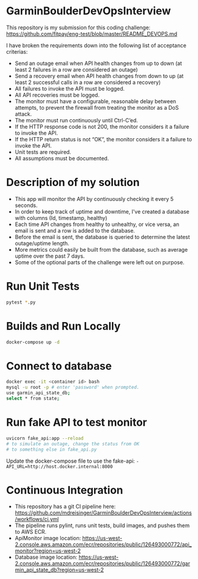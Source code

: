 # GarminBoulderDevOpsInterview

This repository is my submission for this coding challenge: https://github.com/fitpay/eng-test/blob/master/README_DEVOPS.md

I have broken the requirements down into the following list of acceptance criterias:

- Send an outage email when API health changes from up to down (at least 2 failures in a row are considered an outage)
- Send a recovery email when API health changes from down to up (at least 2 successful calls in a row are considered a recovery)
- All failures to invoke the API must be logged.
- All API recoveries must be logged.
- The monitor must have a configurable, reasonable delay between attempts, to prevent the firewall from treating the monitor as a DoS attack.
- The monitor must run continuously until Ctrl-C’ed.
- If the HTTP response code is not 200, the monitor considers it a failure to invoke the API.
- If the HTTP return status is not “OK”, the monitor considers it a failure to invoke the API.
- Unit tests are required.
- All assumptions must be documented.

# Description of my solution
- This app will monitor the API by continuously checking it every 5 seconds.
- In order to keep track of uptime and downtime, I've created a database with columns (Id, timestamp, healthy)
- Each time API changes from healthy to unhealthy, or vice versa, an email is sent and a row is added to the database.
- Before the email is sent, the database is queried to determine the latest outage/uptime length.
- More metrics could easily be built from the database, such as average uptime over the past 7 days.
- Some of the optional parts of the challenge were left out on purpose.

# Run Unit Tests
```bash
pytest *.py
```

# Builds and Run Locally
```bash
docker-compose up -d
```

# Connect to database
```bash
docker exec -it <container id> bash
mysql -u root -p # enter 'password' when prompted.
use garmin_api_state_db;
select * from state;
```

# Run fake API to test monitor
```bash
uvicorn fake_api:app --reload
# to simulate an outage, change the status from OK
# to something else in fake_api.py
```
Update the docker-compose file to use the fake-api:
`- API_URL=http://host.docker.internal:8000`

# Continuous Integration
- This repository has a git CI pipeline here: https://github.com/mdreisinger/GarminBoulderDevOpsInterview/actions/workflows/ci.yml
- The pipeline runs pylint, runs unit tests, build images, and pushes them to AWS ECR.
- ApiMonitor image location: https://us-west-2.console.aws.amazon.com/ecr/repositories/public/126493000772/api_monitor?region=us-west-2
- Database image location: https://us-west-2.console.aws.amazon.com/ecr/repositories/public/126493000772/garmin_api_state_db?region=us-west-2
